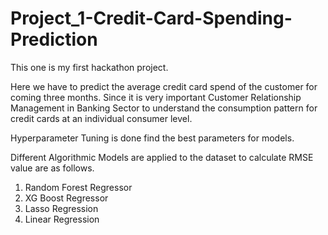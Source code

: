 # Project_1-Credit-Card-Spending-Prediction
This one is my first hackathon project.

Here we have to predict the average credit card spend of the customer for coming three months.
Since it is very important Customer Relationship Management in Banking Sector to understand the consumption pattern for credit cards at an individual consumer level.

Hyperparameter Tuning is done find the best parameters for models.

Different Algorithmic Models are applied to the dataset to calculate RMSE value are as follows.
1. Random Forest Regressor
2. XG Boost Regressor
3. Lasso Regression
4. Linear Regression

